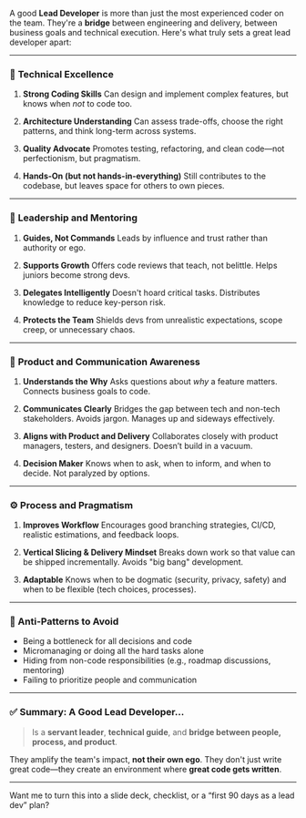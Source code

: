 A good **Lead Developer** is more than just the most experienced coder on the team. They're a **bridge** between engineering and delivery, between business goals and technical execution. Here's what truly sets a great lead developer apart:

---

### 🔧 **Technical Excellence**

1. **Strong Coding Skills**
   Can design and implement complex features, but knows when *not* to code too.

2. **Architecture Understanding**
   Can assess trade-offs, choose the right patterns, and think long-term across systems.

3. **Quality Advocate**
   Promotes testing, refactoring, and clean code—not perfectionism, but pragmatism.

4. **Hands-On (but not hands-in-everything)**
   Still contributes to the codebase, but leaves space for others to own pieces.

---

### 👥 **Leadership and Mentoring**

1. **Guides, Not Commands**
   Leads by influence and trust rather than authority or ego.

2. **Supports Growth**
   Offers code reviews that teach, not belittle. Helps juniors become strong devs.

3. **Delegates Intelligently**
   Doesn't hoard critical tasks. Distributes knowledge to reduce key-person risk.

4. **Protects the Team**
   Shields devs from unrealistic expectations, scope creep, or unnecessary chaos.

---

### 🧠 **Product and Communication Awareness**

1. **Understands the Why**
   Asks questions about *why* a feature matters. Connects business goals to code.

2. **Communicates Clearly**
   Bridges the gap between tech and non-tech stakeholders. Avoids jargon. Manages up and sideways effectively.

3. **Aligns with Product and Delivery**
   Collaborates closely with product managers, testers, and designers. Doesn’t build in a vacuum.

4. **Decision Maker**
   Knows when to ask, when to inform, and when to decide. Not paralyzed by options.

---

### ⚙️ **Process and Pragmatism**

1. **Improves Workflow**
   Encourages good branching strategies, CI/CD, realistic estimations, and feedback loops.

2. **Vertical Slicing & Delivery Mindset**
   Breaks down work so that value can be shipped incrementally. Avoids "big bang" development.

3. **Adaptable**
   Knows when to be dogmatic (security, privacy, safety) and when to be flexible (tech choices, processes).

---

### 🚨 Anti-Patterns to Avoid

* Being a bottleneck for all decisions and code
* Micromanaging or doing all the hard tasks alone
* Hiding from non-code responsibilities (e.g., roadmap discussions, mentoring)
* Failing to prioritize people and communication

---

### ✅ Summary: A Good Lead Developer...

> Is a **servant leader**, **technical guide**, and **bridge between people, process, and product**.

They amplify the team's impact, **not their own ego**. They don't just write great code—they create an environment where **great code gets written**.

---

Want me to turn this into a slide deck, checklist, or a “first 90 days as a lead dev” plan?

